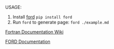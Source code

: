 USAGE:

1. Install [ford](https://github.com/Fortran-FOSS-Programmers/ford) 
  `pip install ford`
2. Run `ford` to generate page:
  `ford ./example.md`

[Fortran Documentation Wiki](https://en.wikibooks.org/wiki/Fortran/Documenting_Fortran)

[FORD Documentation](https://forddocs.readthedocs.io/en/latest/index.html)
